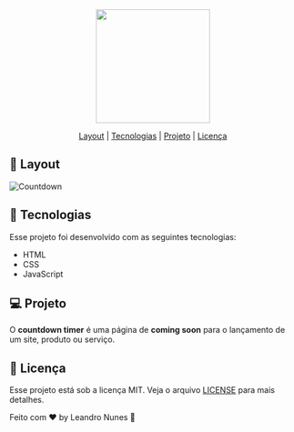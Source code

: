 <div align="center">
<img src="https://user-images.githubusercontent.com/99052605/172703439-10e6ee71-c9bc-4336-955b-2a84fad7f573.png" width="200px">
</div>

<p align="center">
  <a href="#-Layout">Layout</a> |
  <a href="#-Tecnologias">Tecnologias</a> |
  <a href="#-Projeto">Projeto</a> |
  <a href="#-Licença">Licença</a>

## 🔖 Layout
![Countdown](https://user-images.githubusercontent.com/99052605/172703189-1ad3faed-fb75-471b-965a-df267e031516.png)

## 🚀 Tecnologias
  Esse projeto foi desenvolvido com as seguintes tecnologias:
  + HTML
  + CSS
  + JavaScript
  
  ## 💻 Projeto
  O <strong>countdown timer</strong> é uma página de <strong>coming soon</strong> para o lançamento de um site, produto ou serviço.
  
  ## 📝 Licença
  Esse projeto está sob a licença MIT. Veja o arquivo <a href="https://github.com/leonunesdev/Countdown/blob/main/LICENSE">LICENSE</a> para mais detalhes.
  
  Feito com ♥ by Leandro Nunes 👋
